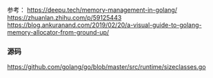 ### 
参考： https://deepu.tech/memory-management-in-golang/
https://zhuanlan.zhihu.com/p/59125443
https://blog.ankuranand.com/2019/02/20/a-visual-guide-to-golang-memory-allocator-from-ground-up/


### 源码
https://github.com/golang/go/blob/master/src/runtime/sizeclasses.go